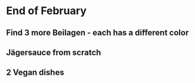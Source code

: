 # End of February

## Find 3 more Beilagen - each has a different color

## Jägersauce from scratch

## 2 Vegan dishes
